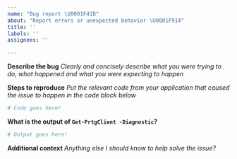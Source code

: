 ```yaml
---
name: "Bug report \U0001F41B"
about: "Report errors or unexpected behavior \U0001F914"
title: ''
labels: ''
assignees: ''

---
```


**Describe the bug**
*Clearly and concisely describe what you were trying to do, what happened and what you were expecting to happen*



**Steps to reproduce**
*Put the relevant code from your application that caused the issue to happen in the code block below*

```powershell
# Code goes here!

```


**What is the output of `Get-PrtgClient -Diagnostic`?**

```powershell
# Output goes here!

```

**Additional context**
*Anything else I should know to help solve the issue?*
